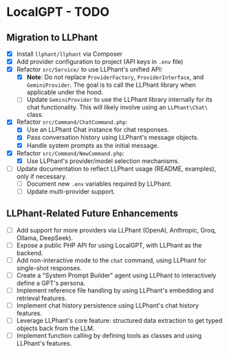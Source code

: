 # LocalGPT - TODO

## Migration to LLPhant

- [x] Install `llphant/llphant` via Composer
- [x] Add provider configuration to project (API keys in `.env` file)
- [x] Refactor `src/Service/` to use LLPhant's unified API:
   - [x] **Note**: Do not replace `ProviderFactory`, `ProviderInterface`, and `GeminiProvider`. The goal is to call the LLPhant library when applicable under the hood.
   - [ ] Update `GeminiProvider` to use the LLPhant library internally for its chat functionality. This will likely involve using an `LLPhant\Chat\` class.
- [x] Refactor `src/Command/ChatCommand.php`:
   - [x] Use an LLPhant Chat instance for chat responses.
   - [x] Pass conversation history using LLPhant's message objects.
   - [x] Handle system prompts as the initial message.
- [x] Refactor `src/Command/NewCommand.php`:
   - [x] Use LLPhant's provider/model selection mechanisms.
- [ ] Update documentation to reflect LLPhant usage (README, examples), only if necessary.
   - [ ] Document new `.env` variables required by LLPhant.
   - [ ] Update multi-provider support.

## LLPhant-Related Future Enhancements

- [ ] Add support for more providers via LLPhant (OpenAI, Anthropic, Groq, Ollama, DeepSeek).
- [ ] Expose a public PHP API for using LocalGPT, with LLPhant as the backend.
- [ ] Add non-interactive mode to the `chat` command, using LLPhant for single-shot responses.
- [ ] Create a "System Prompt Builder" agent using LLPhant to interactively define a GPT's persona.
- [ ] Implement reference file handling by using LLPhant's embedding and retrieval features.
- [ ] Implement chat history persistence using LLPhant's chat history features.
- [ ] Leverage LLPhant's core feature: structured data extraction to get typed objects back from the LLM.
- [ ] Implement function calling by defining tools as classes and using LLPhant's features.
